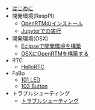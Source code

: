 
* [はじめに](README.md)
* 開発環境(RaspPI)
    * [OpenRTMのインストール](install.md)
    * [Jupyterでの実行](jupyter.md)
* 開発環境(OSX)
	* [Eclipseで開発環境を構築](devosx.md)
    * [OSXにOpenRTMを構築する](installosx.md)
* RTC
	* [HelloRTC](rtc.md)
* FaBo
	* [101 LED](/fabo/101_led.md)
	* [103 Button](/fabo/103_led.md)
* トラブルシューティング
	* [トラブルシューティング](trouble.md)